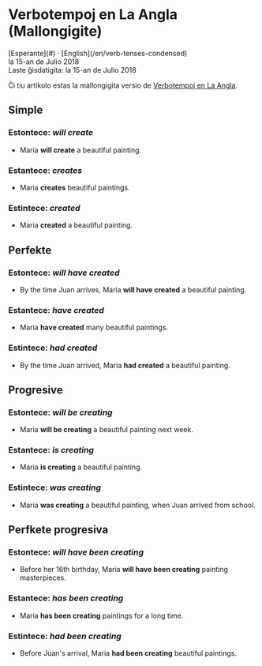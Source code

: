 Verbotempoj en La Angla (Mallongigite)
======================================

<div class="center">[Esperante](#) · [English](/en/verb-tenses-condensed)</div>
<div class="center">la 15-an de Julio 2018</div>
<div class="center">Laste ĝisdatigita: la 15-an de Julio 2018</div>

Ĉi tiu artikolo estas la mallongigita versio de [Verbotempoj en La Angla](/eo/verbotempoj-la-angla).


Simple
------

### Estontece: *will create*

- Maria __will create__ a beautiful painting.

### Estantece: *creates*

- Maria __creates__ beautiful paintings.

### Estintece: *created*

- Maria __created__ a beautiful painting.


Perfekte
--------

### Estontece: *will have created*

- By the time Juan arrives, Maria __will have created__ a beautiful painting.

### Estantece: *have created*

- Maria __have created__ many beautiful paintings.

### Estintece: *had created*

- By the time Juan arrived, Maria __had created__ a beautiful painting.


Progresive
----------

### Estontece: *will be creating*

- Maria __will be creating__ a beautiful painting next week.

### Estantece: *is creating*

- Maria __is creating__ a beautiful painting.

### Estintece: *was creating*

- Maria __was creating__ a beautiful painting, when Juan arrived from school.


Perfkete progresiva
-------------------

### Estontece: *will have been creating*

- Before her 16th birthday, Maria __will have been creating__ painting masterpieces.

### Estantece: *has been creating*

- Maria __has been creating__ paintings for a long time.

### Estintece: *had been creating*

- Before Juan's arrival, Maria __had been creating__ beautiful paintings.
